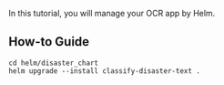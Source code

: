 In this tutorial, you will manage your OCR app by Helm.

## How-to Guide
```shell
cd helm/disaster_chart
helm upgrade --install classify-disaster-text .
```
